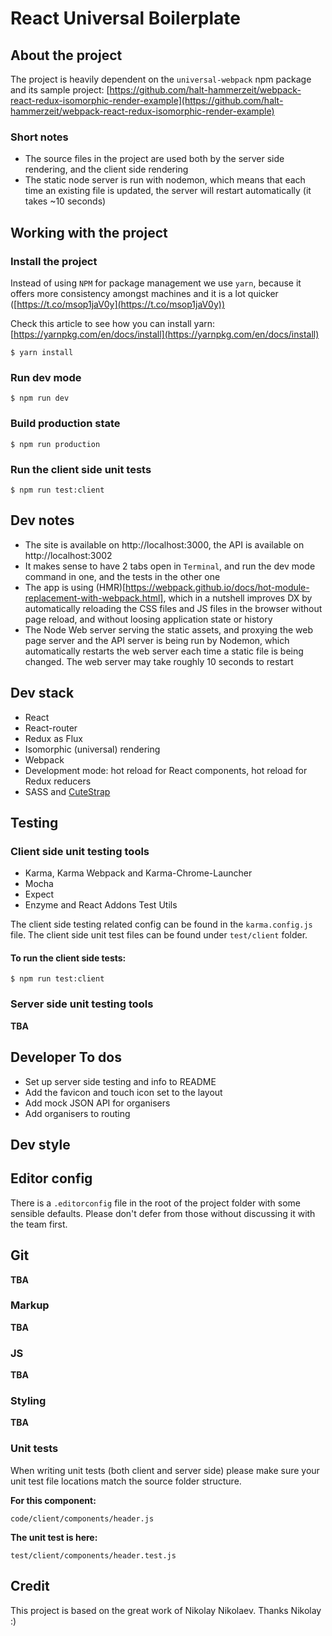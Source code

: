 # React Universal Boilerplate

## About the project

The project is heavily dependent on the `universal-webpack` npm package and its sample project: [https://github.com/halt-hammerzeit/webpack-react-redux-isomorphic-render-example](https://github.com/halt-hammerzeit/webpack-react-redux-isomorphic-render-example)

### Short notes

- The source files in the project are used both by the server side rendering, and the client side rendering
- The static node server is run with nodemon, which means that each time an existing file is updated, the server will restart automatically (it takes ~10 seconds)






## Working with the project

### Install the project

Instead of using ```NPM``` for package management we use ```yarn```, because it offers more consistency amongst machines and it is a lot quicker ([https://t.co/msop1jaV0y](https://t.co/msop1jaV0y))

Check this article to see how you can install yarn: [https://yarnpkg.com/en/docs/install](https://yarnpkg.com/en/docs/install)

    $ yarn install

### Run dev mode

    $ npm run dev

### Build production state

    $ npm run production

### Run the client side unit tests

    $ npm run test:client






## Dev notes

- The site is available on http://localhost:3000, the API is available on http://localhost:3002
- It makes sense to have 2 tabs open in `Terminal`, and run the dev mode command in one, and the tests in the other one
- The app is using (HMR)[https://webpack.github.io/docs/hot-module-replacement-with-webpack.html], which in a nutshell improves DX by automatically reloading the CSS files and JS files in the browser without page reload, and without loosing application state or history
- The Node Web server serving the static assets, and proxying the web page server and the API server is being run by Nodemon, which automatically restarts the web server each time a static file is being changed. The web server may take roughly 10 seconds to restart




## Dev stack

- React
- React-router
- Redux as Flux
- Isomorphic (universal) rendering
- Webpack
- Development mode: hot reload for React components, hot reload for Redux reducers
- SASS and [CuteStrap](https://www.cutestrap.com/#)







## Testing

### Client side unit testing tools

- Karma, Karma Webpack and Karma-Chrome-Launcher
- Mocha
- Expect
- Enzyme and React Addons Test Utils

The client side testing related config can be found in the ```karma.config.js``` file. The client side unit test files can be found under ```test/client``` folder.

#### To run the client side tests:

    $ npm run test:client

### Server side unit testing tools

**TBA**






## Developer To dos

- Set up server side testing and info to README
- Add the favicon and touch icon set to the layout
- Add mock JSON API for organisers
- Add organisers to routing






## Dev style

## Editor config

There is a `.editorconfig` file in the root of the project folder with some sensible defaults. Please don't defer from those without discussing it with the team first.

## Git

**TBA**

### Markup

**TBA**

### JS

**TBA**

### Styling

**TBA**

### Unit tests

When writing unit tests (both client and server side) please make sure your unit test file locations match the source folder structure.

**For this component:**

    code/client/components/header.js

**The unit test is here:**

    test/client/components/header.test.js






## Credit

This project is based on the great work of Nikolay Nikolaev. Thanks Nikolay :)
